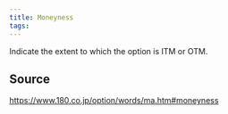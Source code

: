 ```yaml
---
title: Moneyness
tags: 
---
```


Indicate the extent to which the option is ITM or OTM.

## Source
https://www.180.co.jp/option/words/ma.htm#moneyness